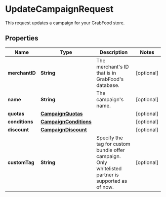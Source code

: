 

# UpdateCampaignRequest

This request updates a campaign for your GrabFood store. 

## Properties

| Name | Type | Description | Notes |
|------------ | ------------- | ------------- | -------------|
|**merchantID** | **String** | The merchant&#39;s ID that is in GrabFood&#39;s database. |  [optional] |
|**name** | **String** | The campaign&#39;s name. |  [optional] |
|**quotas** | [**CampaignQuotas**](CampaignQuotas.md) |  |  [optional] |
|**conditions** | [**CampaignConditions**](CampaignConditions.md) |  |  [optional] |
|**discount** | [**CampaignDiscount**](CampaignDiscount.md) |  |  [optional] |
|**customTag** | **String** | Specify the tag for custom bundle offer campaign. Only whitelisted partner is supported as of now. |  [optional] |



